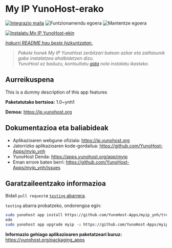 <!--
Ohart ongi: README hau automatikoki sortu da <https://github.com/YunoHost/apps/tree/master/tools/readme_generator>ri esker
EZ editatu eskuz.
-->

# My IP YunoHost-erako

[![Integrazio maila](https://dash.yunohost.org/integration/myip.svg)](https://ci-apps.yunohost.org/ci/apps/myip/) ![Funtzionamendu egoera](https://ci-apps.yunohost.org/ci/badges/myip.status.svg) ![Mantentze egoera](https://ci-apps.yunohost.org/ci/badges/myip.maintain.svg)

[![Instalatu My IP YunoHost-ekin](https://install-app.yunohost.org/install-with-yunohost.svg)](https://install-app.yunohost.org/?app=myip)

*[Irakurri README hau beste hizkuntzatan.](./ALL_README.md)*

> *Pakete honek My IP YunoHost zerbitzari batean azkar eta zailtasunik gabe instalatzea ahalbidetzen dizu.*  
> *YunoHost ez baduzu, kontsultatu [gida](https://yunohost.org/install) nola instalatu ikasteko.*

## Aurreikuspena

This is a dummy description of this app features

**Paketatutako bertsioa:** 1.0~ynh1

**Demoa:** <https://ip.yunohost.org>
## Dokumentazioa eta baliabideak

- Aplikazioaren webgune ofiziala: <https://ip.yunohost.org>
- Jatorrizko aplikazioaren kode-gordailua: <https://github.com/YunoHost-Apps/myip_ynh>
- YunoHost Denda: <https://apps.yunohost.org/app/myip>
- Eman errore baten berri: <https://github.com/YunoHost-Apps/myip_ynh/issues>

## Garatzaileentzako informazioa

Bidali `pull request`a [`testing` abarrera](https://github.com/YunoHost-Apps/myip_ynh/tree/testing).

`testing` abarra probatzeko, ondorengoa egin:

```bash
sudo yunohost app install https://github.com/YunoHost-Apps/myip_ynh/tree/testing --debug
edo
sudo yunohost app upgrade myip -u https://github.com/YunoHost-Apps/myip_ynh/tree/testing --debug
```

**Informazio gehiago aplikazioaren paketatzeari buruz:** <https://yunohost.org/packaging_apps>
